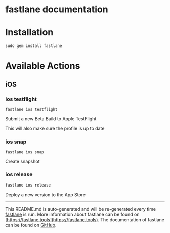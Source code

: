 fastlane documentation
================
# Installation
```
sudo gem install fastlane
```
# Available Actions
## iOS
### ios testflight
```
fastlane ios testflight
```
Submit a new Beta Build to Apple TestFlight

This will also make sure the profile is up to date
### ios snap
```
fastlane ios snap
```
Create snapshot
### ios release
```
fastlane ios release
```
Deploy a new version to the App Store

----

This README.md is auto-generated and will be re-generated every time [fastlane](https://fastlane.tools) is run.
More information about fastlane can be found on [https://fastlane.tools](https://fastlane.tools).
The documentation of fastlane can be found on [GitHub](https://github.com/fastlane/fastlane/tree/master/fastlane).
